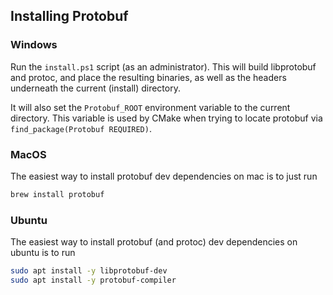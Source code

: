 ## Installing Protobuf

### Windows
Run the `install.ps1` script (as an administrator). This will build libprotobuf and protoc, and place the resulting binaries, as well as the headers underneath the current (install) directory.

It will also set the `Protobuf_ROOT` environment variable to the current directory. This variable is used by CMake when trying to locate protobuf via `find_package(Protobuf REQUIRED)`.

### MacOS
The easiest way to install protobuf dev dependencies on mac is to just run
```sh
brew install protobuf
```

### Ubuntu
The easiest way to install protobuf (and protoc) dev dependencies on ubuntu is to run
```sh
sudo apt install -y libprotobuf-dev
sudo apt install -y protobuf-compiler
```